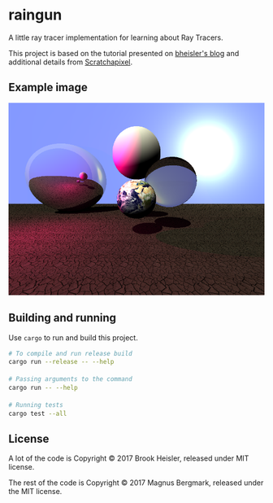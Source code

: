 # raingun

A little ray tracer implementation for learning about Ray Tracers.

This project is based on the tutorial presented on [bheisler's
blog][tutorial] and additional details from
[Scratchapixel][scratchapixel].

## Example image

![](examples/test1.png)

## Building and running

Use `cargo` to run and build this project.

```bash
# To compile and run release build
cargo run --release -- --help

# Passing arguments to the command
cargo run -- --help

# Running tests
cargo test --all
```

## License

A lot of the code is Copyright © 2017 Brook Heisler, released under MIT license.

The rest of the code is Copyright © 2017 Magnus Bergmark, released under the MIT license.

[tutorial]: https://bheisler.github.io/post/writing-raytracer-in-rust-part-1/
[scratchapixel]: https://bheisler.github.io/post/writing-raytracer-in-rust-part-1/
